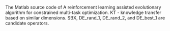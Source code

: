 The Matlab source code of A reinforcement learning assisted evolutionary algorithm for constrained multi-task optimization.
KT - knowledge transfer based on similar dimensions.
SBX, DE_rand_1, DE_rand_2, and DE_best_1 are candidate operators.
